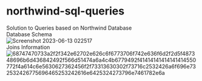 # northwind-sql-queries
Solution to Queries based on Northwind Database <br>
Database Schema <br>
![Screenshot 2023-06-13 022517](https://github.com/YahyaSakerwala/northwind-sql-queries/assets/112161697/253625e6-32d1-4383-858d-af02eace72c1) <br>
Joins Information <br>
![68747470733a2f2f342e62702e626c6f6773706f742e636f6d2f2d5f487348696b6d436842492f566d51474a6a4c4b6779492f41414141414141414550772f4a614c6e5630627362456f2f73313630302f73716c2532426a6f696e732532426775696465253242616e6425324273796e7461782e6a](https://github.com/YahyaSakerwala/northwind-sql-queries/assets/112161697/42b56495-d516-4620-bbc7-f504cd30df36)
